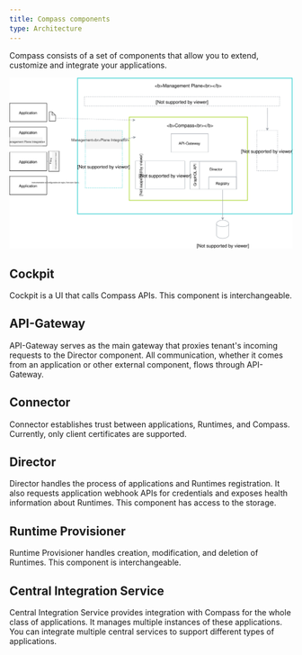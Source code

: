 ```yaml
---
title: Compass components
type: Architecture
---
```


Compass consists of a set of components that allow you to extend, customize and integrate your applications.

![Components](./assets/components.svg)

## Cockpit

Cockpit is a UI that calls Compass APIs. This component is interchangeable.

## API-Gateway

API-Gateway serves as the main gateway that proxies tenant's incoming requests to the Director component. All communication, whether it comes from an application or other external component, flows through API-Gateway.

## Connector

Connector establishes trust between applications, Runtimes, and Compass. Currently, only client certificates are supported.

## Director

Director handles the process of applications and Runtimes registration. It also requests application webhook APIs for credentials and exposes health information about Runtimes. This component has access to the storage.

## Runtime Provisioner

Runtime Provisioner handles creation, modification, and deletion of Runtimes. This component is interchangeable.

## Central Integration Service

Central Integration Service provides integration with Compass for the whole class of applications. It manages multiple instances of these applications. You can integrate multiple central services to support different types of applications.
